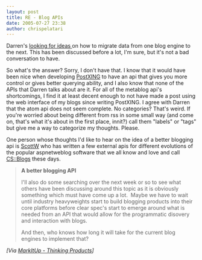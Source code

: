 ```yaml
---
layout: post
title: RE - Blog APIs
date: 2005-07-27 23:38
author: chrispelatari
---
```


<p>Darren's <a href="http://markitup.com/Posts/Post.aspx?postId=823c0159-e081-46a7-ba96-b212aed5df26">looking
for ideas </a>on how to migrate data from one blog engine to the next. This has
been discussed before a lot, I'm sure, but it's not a bad conversation to
have.</p>
<p>So what's the answer? Sorry, I don't have that. I know that it would have
been nice when developing <a href="http://PostXING.url123.com/main">PostXING</a> to have an api that
gives you more control or gives better querying ability, and I also know that
none of the APIs that Darren talks about are it. For all of the metablog api's
shortcomings, I find it at least decent enough to not have made a post using the
web interface of my blogs since writing PostXING. I agree with Darren that the
atom api does not seem complete. No categories? That's weird. If you're worried
about being different from rss in some small way (and come on, that's what it's
about in the first place, innit?) call them "labels" or "tags" but give me a way
to categorize my thoughts. Please.</p>
<p>One person whose thoughts I'd like to hear on the idea of a better blogging
api is <a href="http://scottwater.com/blog">ScottW</a> who has written a
few external apis for different evolutions of the popular aspnetweblog software
that we all know and love and call <a href="http://communityserver.org">CS::Blogs</a> these days. <img alt="" hspace="0" src="http://www.chrisfrazier.net/blog/emoticons/emotion-1.gif" align="baseline" border="0" /></p>
<blockquote>
  <p><strong>A better blogging API</strong></p>
  <p>I'll also do some searching over the next week or so to see what others
  have been discussing around this topic as it is obviously something which must
  have come up a lot.  Maybe we have to wait until industry heavyweights
  start to build blogging products into their core platforms before clear spec's
  start to emerge around what is needed from an API that would allow for the
  programmatic disovery and interaction with blogs.  </p>
  <p>And then, who knows how long it will take for the current blog engines to
  implement that?</p></blockquote><i>[Via <a href="http://MarkItUp.com/Posts/Post.aspx?postId=823c0159-e081-46a7-ba96-b212aed5df26">MarkItUp
- Thinking Products</a>]</i>
